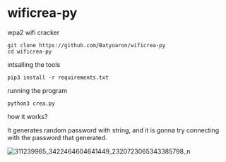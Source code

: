 # wificrea-py
wpa2 wifi cracker

    git clone https://github.com/Batyoaron/wificrea-py
    cd wificrea-py

intsalling the tools

    pip3 install -r requirements.txt
    
running the program

    python3 crea.py


how it works?

It generates random password with string, and it is gonna try connecting with the password that generated.



![311239965_3422464604641449_2320723065343385798_n](https://user-images.githubusercontent.com/111697446/194753753-b45348fc-f54b-4e41-9260-c1782e4ae835.jpg)
